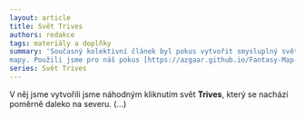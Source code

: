 ```yaml
---
layout: article
title: Svět Trives
authors: redakce
tags: materiály a doplňky
summary: 'Současný kolektivní článek byl pokus vytvořit smysluplný svět na základě automaticky generované
mapy. Použili jsme pro náš pokus [https://azgaar.github.io/Fantasy-Map-Generator/](Azgaar‘s Fantasy Map Generator).'
series: Svět Trives
---
```


V něj jsme vytvořili jsme náhodným kliknutím svět **Trives**, který se nachází poměrně daleko na
severu. (...)